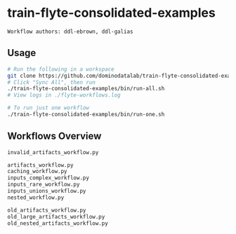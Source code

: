 # train-flyte-consolidated-examples

`Workflow authors: ddl-ebrown, ddl-galias`

## Usage

```bash
# Run the following in a workspace
git clone https://github.com/dominodatalab/train-flyte-consolidated-examples.git
# Click "Sync All", then run
./train-flyte-consolidated-examples/bin/run-all.sh
# View logs in ./flyte-workflows.log

# To run just one workflow
./train-flyte-consolidated-examples/bin/run-one.sh
```

## Workflows Overview

```bash
invalid_artifacts_workflow.py

artifacts_workflow.py
caching_workflow.py
inputs_complex_workflow.py
inputs_rare_workflow.py
inputs_unions_workflow.py
nested_workflow.py

old_artifacts_workflow.py
old_large_artifacts_workflow.py
old_nested_artifacts_workflow.py
```
